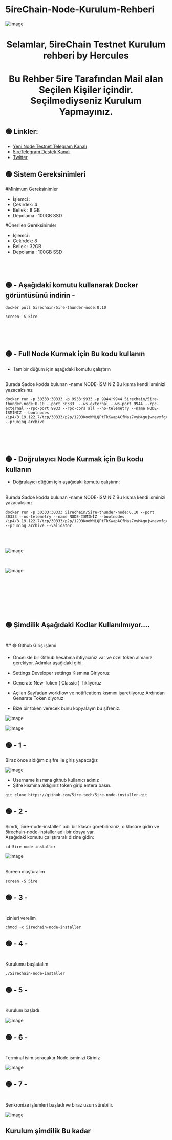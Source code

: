 # 5ireChain-Node-Kurulum-Rehberi
![image](https://user-images.githubusercontent.com/101635385/207453430-865181a5-6d82-429f-8784-a265ac93b6d1.png)
<h1 align="center"> Selamlar,  5ireChain Testnet Kurulum rehberi by Hercules
</h1>

<h1 align="center"> Bu Rehber 5ire Tarafından Mail alan Seçilen Kişiler içindir. Seçilmediyseniz Kurulum Yapmayınız.

## 🟢 Linkler:

 * [Yeni Node Testnet Telegram Kanalı](https://t.me/HerculesNode)
 * [5ireTelegram Destek Kanalı](https://t.me/x5hirechain)
 * [Twitter](https://twitter.com/Hercules4413)

## 🟢 Sistem Gereksinimleri

#Minimum Gereksinimler

* İşlemci :
* Çekirdek: 4
* Bellek : 8 GB
* Depolama : 100GB SSD


#Önerilen Gereksinimler

* İşlemci :
* Çekirdek: 8
* Bellek : 32GB
* Depolama : 100GB SSD
<br><br><br><br>

 ## 🟢 - Aşağıdaki komutu kullanarak Docker görüntüsünü indirin -
 
```shell
docker pull 5irechain/5ire-thunder-node:0.10
```
 
```shell
screen -S 5ire
``` 

<br><br><br>

 ## 🟢 - Full Node Kurmak için Bu kodu kullanın 
 
 * Tam bir düğüm için aşağıdaki komutu çalıştırın

<br>  
 Burada Sadce kodda bulunan -name NODE-İSMİNİZ  Bu kısma kendi isminizi yazacaksınız
 
```shell
docker run -p 30333:30333 -p 9933:9933 -p 9944:9944 5irechain/5ire-thunder-node:0.10 --port 30333  --ws-external --ws-port 9944 --rpc-external --rpc-port 9933 --rpc-cors all --no-telemetry --name NODE-İSMİNİZ --bootnodes /ip4/3.19.122.7/tcp/30333/p2p/12D3KooWNLQPtTkKwapACfMas7vyM4gujwnevxfgXUyTGno3bDpY --pruning archive
```
 <br><br><br>
 
 ## 🟢 - Doğrulayıcı Node Kurmak için Bu kodu kullanın 
 
 * Doğrulayıcı düğüm için aşağıdaki komutu çalıştırın:
 
 <br>  Burada Sadce kodda bulunan -name NODE-İSMİNİZ  Bu kısma kendi isminizi yazacaksınız
 
```shell
docker run -p 30333:30333 5irechain/5ire-thunder-node:0.10 --port 30333 --no-telemetry --name NODE-İSMİNİZ --bootnodes /ip4/3.19.122.7/tcp/30333/p2p/12D3KooWNLQPtTkKwapACfMas7vyM4gujwnevxfgXUyTGno3bDpY --pruning archive --validator
```
<br>
<br>
 
 ![image](https://user-images.githubusercontent.com/101635385/208252070-92865318-c996-4013-9e7b-2217ccc8369d.png)
 
 <br>


![image](https://user-images.githubusercontent.com/101635385/208251835-12619bbf-e55f-4ae8-ab02-d5774d95c668.png)







<br><br><br><br><br><br>

 ## 🟢 Şimdilik Aşağıdaki Kodlar Kullanılmıyor....
 <br>
 ## 🟢 Github Giriş işlemi

* Öncelikle bir Github hesabına ihtiyacınız var ve özel token almanız gerekiyor. Adımlar aşağıdaki gibi.

* Settings Developer settings  Kısmına Giriyoruz
* Generate New Token ( Classic )  Tıklıyoruz 
* Açılan Sayfadan  workflow ve notifications  kısmını işaretliyoruz Ardından Genarate Token diyoruz
* Bize bir token verecek bunu kopyalayın bu şifreniz. 



![image](https://user-images.githubusercontent.com/101635385/207528783-e8e8b1bd-8161-49a0-be96-3d10f69384eb.png)


![image](https://user-images.githubusercontent.com/101635385/207528716-01fe8785-6070-4cec-b45f-ada8ba992d2c.png)





 ## 🟢 - 1 -
 
 Biraz önce aldığımız şifre ile giriş yapacağız
 
 ![image](https://user-images.githubusercontent.com/101635385/207529622-0b3cde55-aa33-4fb7-a3fc-a96f35bd4ccc.png)

* Username kısmına github kullanıcı adınız
* Şifre kısmına aldığınız token girip entera basın.
 
 
 
```shell
git clone https://github.com/5ire-tech/5ire-node-installer.git
```


 ## 🟢 - 2 -


Şimdi, '5ire-node-installer' adlı bir klasör görebilirsiniz, o klasöre gidin ve 5irechain-node-installer adlı bir dosya var.
<br>
Aşağıdaki komutu çalıştırarak dizine gidin:

```shell
cd 5ire-node-installer
```
![image](https://user-images.githubusercontent.com/101635385/207454912-1c875400-3d77-421f-9c69-b1d31122c008.png)


<br>
Screen oluşturalım

```shell
screen -S 5ire
```

 ## 🟢 - 3 -
 
 <br>
izinleri verelim


```shell
chmod +x 5irechain-node-installer
```

 ## 🟢 - 4 -
 
 <br>
Kurulumu başlatalım

```shell
./5irechain-node-installer
```

 ## 🟢 - 5 -
 
 <br>
Kurulum başladı

![image](https://user-images.githubusercontent.com/101635385/207533112-f6c401f8-9ef2-4636-8cde-ea56aa6277fe.png)

 ## 🟢 - 6 -
 
 <br>
Terminal isim soracaktır Node isminizi Giriniz

![image](https://user-images.githubusercontent.com/101635385/207533241-921f2f9b-2694-458a-bacc-9cf82bdad102.png)

 ## 🟢 - 7 -
 
 <br>
Senkronize işlemleri başladı ve biraz uzun sürebilir.

![image](https://user-images.githubusercontent.com/101635385/207533321-1384e2bf-d1b3-4c0e-a145-f0502ab3b1b3.png)


 ## Kurulum şimdilik Bu kadar
 


